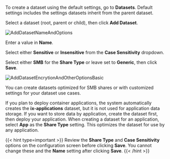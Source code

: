 ---
---

To create a dataset using the default settings, go to **Datasets**. 
Default settings includes the settings datasets inherit from the parent dataset.

Select a dataset (root, parent or child), then click **Add Dataset**.

![AddDatasetNameAndOptions](/images/SCALE/22.12/AddDatasetNameAndOptions.png "Add Dataset Name and Options")

Enter a value in **Name**.

Select either **Sensitive** or **Insensitive** from the **Case Sensitivity** dropdown.

Select either **SMB** for the **Share Type** or leave set to **Generic**, then click **Save**.

![AddDatasetEncrytionAndOtherOptionsBasic](/images/SCALE/22.12/AddDatasetEncrytionAndOtherOptionsBasic.png "Add Encryption and Other Options")

You can create datasets optimized for SMB shares or with customized settings for your dataset use cases.

If you plan to deploy container applications, the system automatically creates the **ix-applications** dataset, but it is not used for application data storage. 
If you want to store data by application, create the dataset first, then deploy your application. 
When creating a dataset for an application, select **App** as the **Share Type** setting. This optimizes the dataset for use by any application.

{{< hint type=important >}}
Review the **Share Type** and **Case Sensitivity** options on the configuration screen before clicking **Save**.
You cannot change these and the **Name** setting after clicking **Save**.
{{< /hint >}}

